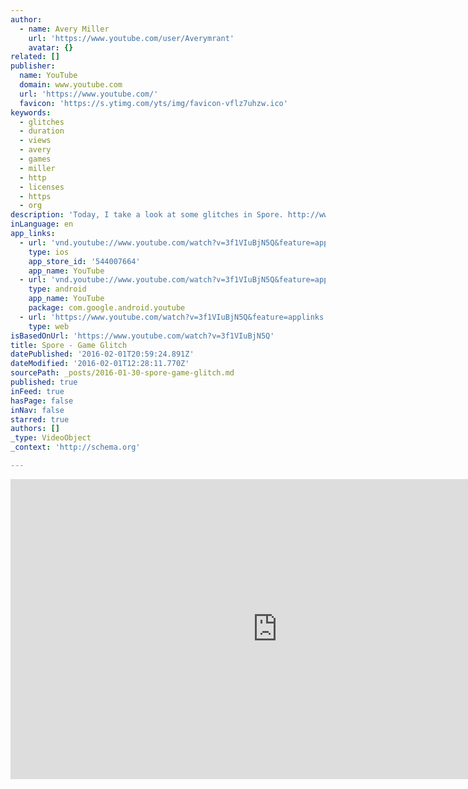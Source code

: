 ```yaml
---
author:
  - name: Avery Miller
    url: 'https://www.youtube.com/user/Averymrant'
    avatar: {}
related: []
publisher:
  name: YouTube
  domain: www.youtube.com
  url: 'https://www.youtube.com/'
  favicon: 'https://s.ytimg.com/yts/img/favicon-vflz7uhzw.ico'
keywords:
  - glitches
  - duration
  - views
  - avery
  - games
  - miller
  - http
  - licenses
  - https
  - org
description: 'Today, I take a look at some glitches in Spore. http://www.AveryMiller.org Copyright Avery Miller Subtitles are available! Disclaimer: Fair use lets me put copyrighted material in my content without explicit permission from the copyright owner. http://en.wikipedia.org/wiki/Fair_use. Credits: Written, Produced, Directed, Animated, and edited by Avery Miller Music: Blue Groove Deluxe by BlueFoxMusic Special thanks to BlueFoxMusic for making epic music!'
inLanguage: en
app_links:
  - url: 'vnd.youtube://www.youtube.com/watch?v=3f1VIuBjN5Q&feature=applinks'
    type: ios
    app_store_id: '544007664'
    app_name: YouTube
  - url: 'vnd.youtube://www.youtube.com/watch?v=3f1VIuBjN5Q&feature=applinks'
    type: android
    app_name: YouTube
    package: com.google.android.youtube
  - url: 'https://www.youtube.com/watch?v=3f1VIuBjN5Q&feature=applinks'
    type: web
isBasedOnUrl: 'https://www.youtube.com/watch?v=3f1VIuBjN5Q'
title: Spore - Game Glitch
datePublished: '2016-02-01T20:59:24.891Z'
dateModified: '2016-02-01T12:28:11.770Z'
sourcePath: _posts/2016-01-30-spore-game-glitch.md
published: true
inFeed: true
hasPage: false
inNav: false
starred: true
authors: []
_type: VideoObject
_context: 'http://schema.org'

---
```

<iframe src="https://cdn.embedly.com/widgets/media.html?src=https%3A%2F%2Fwww.youtube.com%2Fembed%2F3f1VIuBjN5Q%3Ffeature%3Doembed&amp;url=https%3A%2F%2Fwww.youtube.com%2Fwatch%3Fv%3D3f1VIuBjN5Q&amp;image=https%3A%2F%2Fi.ytimg.com%2Fvi%2F3f1VIuBjN5Q%2Fhqdefault.jpg&amp;key=b7d04c9b404c499eba89ee7072e1c4f7&amp;type=text%2Fhtml&amp;schema=youtube" width="854" height="480" scrolling="no" frameborder="0" allowfullscreen="allowfullscreen" style=""></iframe>